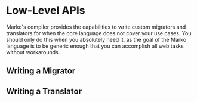 # Low-Level APIs

Marko's compiler provides the capabilities to write custom migrators and translators for when the core language does not cover your use cases. You should only do this when you absolutely need it, as the goal of the Marko language is to be generic enough that you can accomplish all web tasks without workarounds.

## Writing a Migrator

## Writing a Translator
